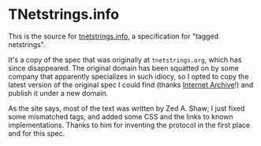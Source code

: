 # TNetstrings.info

This is the source for [tnetstrings.info](https://tnetstrings.info/), a
specification for "tagged netstrings".

It's a copy of the spec that was originally at <code>tnetstrings.org</code>,
which has since disappeared. The original domain has been squatted on by
some company that apparently specializes in such idiocy, so I opted to
copy the latest version of the original spec I could find (thanks 
[Internet Archive](https://archive.org/)!) and publish it under a new domain.

As the site says, most of the text was written by Zed A. Shaw; I just fixed some
mismatched tags, and added some CSS and the links to known implementations.
Thanks to him for inventing the protocol in the first place and for this spec.


